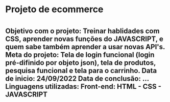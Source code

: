 <h1>Projeto de ecommerce<h1>

<h2>Objetivo com o projeto:
Treinar hablidades com CSS, aprender novas funções do JAVASCRIPT, e quem sabe também aprender a usar novas API's.
Meta do projeto:
Tela de login funcional (login pré-difinido por objeto json), tela de produtos, pesquisa funcional e tela para o carrinho.
Data de inicio: 24/09/2022
Data de conclusão: ...
Linguagens utilizadas:
  Front-end:
  HTML - CSS - JAVASCRIPT<h2>
